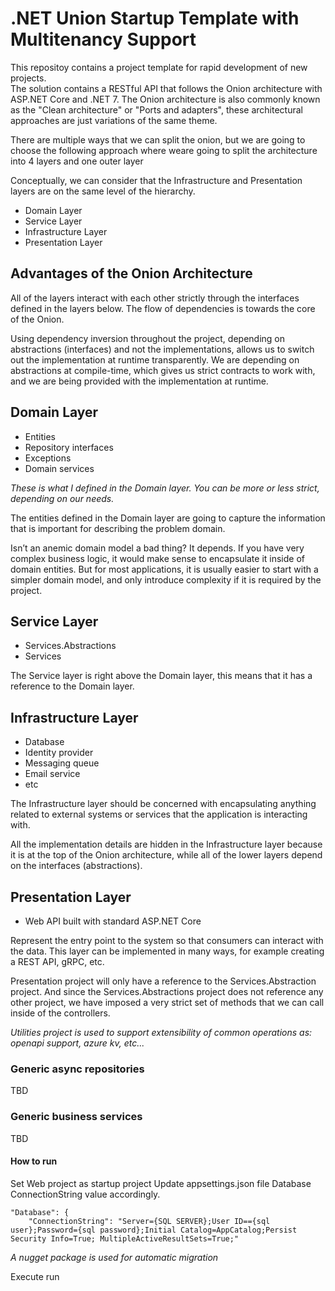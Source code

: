 # .NET Union Startup Template with Multitenancy Support

This repositoy contains a project template for rapid development of new projects.  
The solution contains a RESTful API that follows the Onion architecture with ASP.NET Core and .NET 7. The Onion architecture is also commonly known as the "Clean architecture" or "Ports and adapters", these architectural approaches are just variations of the same theme.

There are multiple ways that we can split the onion, but we are going to choose the following approach where weare going to split the architecture into 4 layers and one outer layer  

Conceptually, we can consider that the Infrastructure and Presentation layers are on the same level of the hierarchy.

* Domain Layer
* Service Layer
* Infrastructure Layer
* Presentation Layer

## Advantages of the Onion Architecture
All of the layers interact with each other strictly through the interfaces defined in the layers below. The flow of dependencies is towards the core of the Onion.

Using dependency inversion throughout the project, depending on abstractions (interfaces) and not the implementations, allows us to switch out the implementation at runtime transparently. We are depending on abstractions at compile-time, which gives us strict contracts to work with, and we are being provided with the implementation at runtime.

##  Domain Layer
* Entities
* Repository interfaces
* Exceptions
* Domain services

 <em>These is what I defined in the Domain layer. You can be more or less strict, depending on our needs. </em>
 
 The entities defined in the Domain layer are going to capture the information that is important for describing the problem domain. 
 
 Isn’t an anemic domain model a bad thing? It depends. If you have very complex business logic, it would make sense to encapsulate it inside of  domain entities. But for most applications, it is usually easier to start with a simpler domain model, and only introduce complexity if it is required by the project.


## Service Layer
* Services.Abstractions
* Services

The Service layer is right above the Domain layer, this means that it has a reference to the Domain layer. 

## Infrastructure Layer
* Database
* Identity provider
* Messaging queue
* Email service
* etc

The Infrastructure layer should be concerned with encapsulating anything related to external systems or services that the application is interacting with. 

All the implementation details are hidden in the Infrastructure layer because it is at the top of the Onion architecture, while all of the lower layers depend on the interfaces (abstractions).


## Presentation Layer
*  Web API built with standard ASP.NET Core

Represent the entry point to the system so that consumers can interact with the data. This layer can be implemented in many ways, for example creating a REST API, gRPC, etc.

 Presentation project will only have a reference to the Services.Abstraction project. And since the Services.Abstractions project does not reference any other project, we have imposed a very strict set of methods that we can call inside of the controllers.

*Utilities project is used to support extensibility of common operations as: openapi support, azure kv, etc...*

### Generic async repositories
TBD

### Generic business services
TBD

#### How to run

Set Web project as startup project
Update appsettings.json file Database ConnectionString value accordingly.
``` 
"Database": {
    "ConnectionString": "Server={SQL SERVER};User ID=={sql user};Password={sql password};Initial Catalog=AppCatalog;Persist Security Info=True; MultipleActiveResultSets=True;"
```
*A nugget package is used for automatic migration*

Execute run
